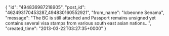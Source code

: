  {
   "id": "494836987218905",
   "post_id": "462493170453287_494830160552921",
   "from_name": "Icbeonne Senama",
   "message": "The BC is still attached and Passport remains unsigned yet contains several visa stamps from various south east asian nations...",
   "created_time": "2013-03-22T03:27:35+0000"
 }

